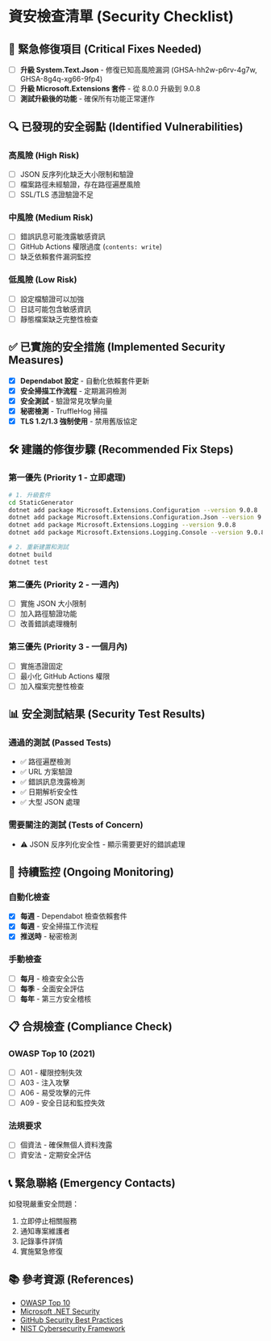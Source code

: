 # 資安檢查清單 (Security Checklist)

## 🚨 緊急修復項目 (Critical Fixes Needed)

- [ ] **升級 System.Text.Json** - 修復已知高風險漏洞 (GHSA-hh2w-p6rv-4g7w, GHSA-8g4q-xg66-9fp4)
- [ ] **升級 Microsoft.Extensions 套件** - 從 8.0.0 升級到 9.0.8
- [ ] **測試升級後的功能** - 確保所有功能正常運作

## 🔍 已發現的安全弱點 (Identified Vulnerabilities)

### 高風險 (High Risk)
- [ ] JSON 反序列化缺乏大小限制和驗證
- [ ] 檔案路徑未經驗證，存在路徑遍歷風險
- [ ] SSL/TLS 憑證驗證不足

### 中風險 (Medium Risk)  
- [ ] 錯誤訊息可能洩露敏感資訊
- [ ] GitHub Actions 權限過度 (`contents: write`)
- [ ] 缺乏依賴套件漏洞監控

### 低風險 (Low Risk)
- [ ] 設定檔驗證可以加強
- [ ] 日誌可能包含敏感資訊
- [ ] 靜態檔案缺乏完整性檢查

## ✅ 已實施的安全措施 (Implemented Security Measures)

- [x] **Dependabot 設定** - 自動化依賴套件更新
- [x] **安全掃描工作流程** - 定期漏洞檢測
- [x] **安全測試** - 驗證常見攻擊向量
- [x] **秘密檢測** - TruffleHog 掃描
- [x] **TLS 1.2/1.3 強制使用** - 禁用舊版協定

## 🛠️ 建議的修復步驟 (Recommended Fix Steps)

### 第一優先 (Priority 1 - 立即處理)
```bash
# 1. 升級套件
cd StaticGenerator
dotnet add package Microsoft.Extensions.Configuration --version 9.0.8
dotnet add package Microsoft.Extensions.Configuration.Json --version 9.0.8
dotnet add package Microsoft.Extensions.Logging --version 9.0.8
dotnet add package Microsoft.Extensions.Logging.Console --version 9.0.8

# 2. 重新建置和測試
dotnet build
dotnet test
```

### 第二優先 (Priority 2 - 一週內)
- [ ] 實施 JSON 大小限制
- [ ] 加入路徑驗證功能
- [ ] 改善錯誤處理機制

### 第三優先 (Priority 3 - 一個月內)  
- [ ] 實施憑證固定
- [ ] 最小化 GitHub Actions 權限
- [ ] 加入檔案完整性檢查

## 📊 安全測試結果 (Security Test Results)

### 通過的測試 (Passed Tests)
- ✅ 路徑遍歷檢測
- ✅ URL 方案驗證
- ✅ 錯誤訊息洩露檢測
- ✅ 日期解析安全性
- ✅ 大型 JSON 處理

### 需要關注的測試 (Tests of Concern)
- ⚠️ JSON 反序列化安全性 - 顯示需要更好的錯誤處理

## 🔄 持續監控 (Ongoing Monitoring)

### 自動化檢查
- [x] **每週** - Dependabot 檢查依賴套件
- [x] **每週** - 安全掃描工作流程
- [x] **推送時** - 秘密檢測

### 手動檢查
- [ ] **每月** - 檢查安全公告
- [ ] **每季** - 全面安全評估
- [ ] **每年** - 第三方安全稽核

## 📋 合規檢查 (Compliance Check)

### OWASP Top 10 (2021)
- [ ] A01 - 權限控制失效
- [ ] A03 - 注入攻擊
- [ ] A06 - 易受攻擊的元件
- [ ] A09 - 安全日誌和監控失效

### 法規要求
- [ ] 個資法 - 確保無個人資料洩露
- [ ] 資安法 - 定期安全評估

## 📞 緊急聯絡 (Emergency Contacts)

如發現嚴重安全問題：
1. 立即停止相關服務
2. 通知專案維護者
3. 記錄事件詳情
4. 實施緊急修復

## 📚 參考資源 (References)

- [OWASP Top 10](https://owasp.org/Top10/)
- [Microsoft .NET Security](https://docs.microsoft.com/en-us/dotnet/standard/security/)
- [GitHub Security Best Practices](https://docs.github.com/en/code-security)
- [NIST Cybersecurity Framework](https://www.nist.gov/cyberframework)